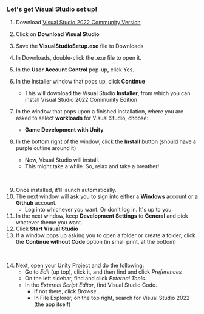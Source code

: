 ### Let's get Visual Studio set up!

1. Download [Visual Studio 2022 Community Version](https://visualstudio.microsoft.com/)

2. Click on **Download Visual Studio**
3. Save the **VisualStudioSetup.exe** file to Downloads
4. In Downloads, double-click the .exe file to open it.
5. In the **User Account Control** pop-up, click Yes.
6. In the Installer window that pops up, click **Continue**
    - This will download the Visual Studio **Installer**, from which you can install Visual Studio 2022 Community Edition
7. In the window that pops upon a finished installation, where you are asked to select **workloads** for Visual Studio, choose:
    - **Game Development with Unity**
8. In the bottom right of the window, click the **Install** button (should have a purple outline around it)
     - Now, Visual Studio will install.
     - This might take a while. So, relax and take a breather!
<br/>


9. Once installed, it'll launch automatically.
10. The next window will ask you to sign into either a **Windows** account or a **Github** account.
    - Log into whichever you want. Or don't log in. It's up to you.
11. In the next window, keep **Development Settings** to **General**
and pick whatever theme you want.
12. Click **Start Visual Studio**
13. If a window pops up asking you to open a folder or create a folder, click the **Continue without Code** option (in small print, at the bottom)
<br/>

14. Next, open your Unity Project and do the following:
    - Go to *Edit* (up top), click it, and then find and click *Preferences*
    - On the left sidebar, find and click *External Tools*.
    - In the *External Script Editor*, find Visual Studio Code.
        - If not there, click *Browse...*
        - In File Explorer, on the top right, search for Visual Studio 2022 (the app itself)
    
